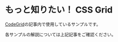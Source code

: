 # もっと知りたい！ CSS Grid

[CodeGrid](http://www.codegrid.net/)の記事内で使用しているサンプルです。

各サンプルの解説については上記記事をご確認ください。

